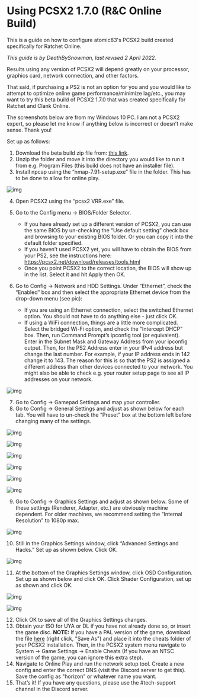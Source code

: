 # Using PCSX2 1.7.0 (R&C Online Build)

This is a guide on how to configure atomic83's PCSX2 build created specifically for Ratchet Online.

_This guide is by DeathBySnowman, last revised 2 April 2022._

Results using any version of PCSX2 will depend greatly on your processor, graphics card, network connection, and other factors.

That said, if purchasing a PS2 is not an option for you and you would like to attempt to optimize online game performance/minimize lag/etc., you may want to try this beta build of PCSX2 1.7.0 that was created specifically for Ratchet and Clank Online.

The screenshots below are from my Windows 10 PC. I am not a PCSX2 expert, so please let me know if anything below is incorrect or doesn’t make sense. Thank you!

Set up as follows:

1. Download the beta build zip file from: [this link](https://drive.google.com/file/d/1YySqp8dklkwmEIqz1L81FjNsWhAP_cvB/view).
2. Unzip the folder and move it into the directory you would like to run it from e.g. Program Files (this build does not have an installer file).
3. Install npcap using the “nmap-7.91-setup.exe” file in the folder. This has to be done to allow for online play.

![img](/assets/pcsx2/windows_explorer.png)

4. Open PCSX2 using the “pcsx2 VRR.exe” file.
5. Go to the Config menu → BIOS/Folder Selector.
    - If you have already set up a different version of PCSX2, you can use the same BIOS by un-checking the “Use default setting” check box and browsing to your existing BIOS folder. Or you can copy it into the default folder specified.
    - If you haven’t used PCSX2 yet, you will have to obtain the BIOS from your PS2, see the instructions here: https://pcsx2.net/download/releases/tools.html  
    - Once you point PCSX2 to the correct location, the BIOS will show up in the list. Select it and hit Apply then OK.

6. Go to Config → Network and HDD Settings. Under “Ethernet”, check the “Enabled” box and then select the appropriate Ethernet device from the drop-down menu (see pic):
    - If you are using an Ethernet connection, select the switched Ethernet option. You should not have to do anything else - just click OK.
    - If using a WiFi connection, things are a little more complicated. Select the bridged Wi-Fi option, and check the “Intercept DHCP” box. Then, run Command Prompt’s ipconfig tool (or equivalent). Enter in the Subnet Mask and Gateway Address from your ipconfig output. Then, for the PS2 Address enter in your IPv4 address but change the last number. For example, if your IP address ends in 142 change it to 143. The reason for this is so that the PS2 is assigned a different address than other devices connected to your network. You might also be able to check e.g. your router setup page to see all IP addresses on your network.

![img](/assets/pcsx2/wired_vs_wireless.png)

7. Go to Config → Gamepad Settings and map your controller.
8. Go to Config → General Settings and adjust as shown below for each tab. You will have to un-check the “Preset” box at the bottom left before changing many of the settings.

![img](/assets/pcsx2/ee_settings.png)

![img](/assets/pcsx2/VUs_setting.png)

![img](/assets/pcsx2/gs_only_setting.png)

![img](/assets/pcsx2/gs_setting.png)

![img](/assets/pcsx2/emulation_settings_simple.png)

![img](/assets/pcsx2/game_fixes.png)

9. Go to Config → Graphics Settings and adjust as shown below. Some of these settings (Renderer, Adapter, etc.) are obviously machine dependent. For older machines, we recommend setting the “Internal Resolution” to 1080p max.

![img](/assets/pcsx2/graphics_settings.png)

10. Still in the Graphics Settings window, click “Advanced Settings and Hacks.” Set up as shown below. Click OK.

![img](/assets/pcsx2/adv_settings.png)

11. At the bottom of the Graphics Settings window, click OSD Configuration. Set up as shown below and click OK. Click Shader Configuration, set up as shown and click OK.

![img](/assets/pcsx2/osd_setting.jpg)

![img](/assets/pcsx2/shader_setting.png)

12. Click OK to save all of the Graphics Settings changes.
13. Obtain your ISO for UYA or DL if you have not already done so, or insert the game disc.
**NOTE:** If you have a PAL version of the game, download the file [here](/assets/cheats/17125698.pnach) (right click, "Save As") and place it into the cheats folder of your PCSX2 installation. Then, in the PCSX2 system menu navigate to System -> Game Settings -> Enable Cheats (If you have an NTSC version of the game, you can ignore this extra step).
14. Navigate to Online Play and run the network setup tool. Create a new config and enter the correct DNS (visit the Discord server to get this). Save the config as "horizon" or whatever name you want.
15. That’s it! If you have any questions, please use the #tech-support channel in the Discord server.

